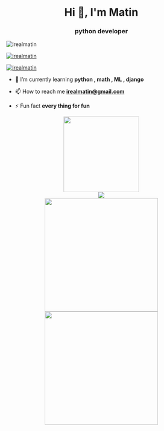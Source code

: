 <h1 align="center">Hi 👋, I'm Matin</h1>
<h3 align="center">python developer</h3>

<p align="left"> <img src="https://komarev.com/ghpvc/?username=irealmatin&label=Profile%20views&color=0e75b6&style=flat" alt="irealmatin" /> </p>

<p align="left"> <a href="https://github.com/ryo-ma/github-profile-trophy"><img src="https://github-profile-trophy.vercel.app/?username=irealmatin" alt="irealmatin" /></a> </p>

<p align="left"> <a href="https://twitter.com/irealmatin" target="blank"><img src="https://img.shields.io/twitter/follow/irealmatin?logo=twitter&style=for-the-badge" alt="irealmatin" /></a> </p>

- 🌱 I’m currently learning **python , math , ML , django**

- 📫 How to reach me **irealmatin@gmail.com**

- ⚡ Fun fact **every thing for fun**

<div align="center">
    <img height="200px" src="https://github-readme-streak-stats.herokuapp.com/?user=holic-x"/>
</div>
<div align="center">
	<img src="https://cdn.jsdelivr.net/gh/irealmatin/irealmatin/assets/github-contribution-grid-snake.svg" />
</div>

<div align="center">
    <img height="300px" src="https://activity-graph.herokuapp.com/graph?username=irealmatin&theme=github"/>
</div>

<div align="center">
    <img height="300px" src="https://metrics.lecoq.io/irealmatin?template=classic&config.timezone=Asia%2FShanghai"/>
</div>
